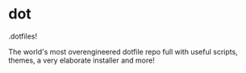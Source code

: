 # dot
.dotfiles!

The world's most overengineered dotfile repo full with useful scripts, themes, a very elaborate installer and more!
